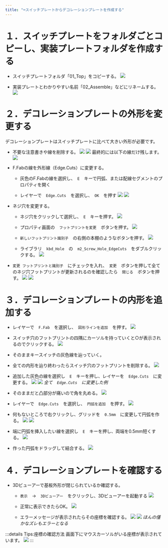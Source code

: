 ```yaml
---
title: "⌨スイッチプレートからデコレーションプレートを作成する"
---
```


# １．スイッチプレートをフォルダごとコピーし、実装プレートフォルダを作成する

- スイッチプレートフォルダ「01_Top」をコピーする。
![](/images/gl516design/6-1_decoration-1.png)

- 実装プレートとわかりやすい名前「02_Assemble」などにリネームする。
![](/images/gl516design/6-2_decoration-2.png)

# ２．デコレーションプレートの外形を変更する

デコレーションプレートはスイッチプレートに比べて大きい外形が必要です。

- 不要な注意書きや線を削除する。
![](/images/gl516design/6-3_decoration-3.png)
![](/images/gl516design/6-4_decoration-4.png)
最終的には以下の線だけ残します。
![](/images/gl516design/6-5_decoration-5.png)

- F.Fabの線を外形線（Edge.Cuts）に変更する。
    - 灰色のF.Fabの線を選択し、　`E`　キーで円弧、または配線セグメントのプロパティを開く

    - レイヤーで　`Edge.Cuts`　を選択し、　`OK`　を押す
![](/images/gl516design/6-6_decoration-6.png)
![](/images/gl516design/6-7_decoration-7.png)

- ネジ穴を変更する。
    - ネジ穴をクリックして選択し、　`E`　キーを押す。
![](/images/gl516design/6-8_decoration-8.png)

    - プロパティ画面の　`フットプリントを変更`　ボタンを押す。
![](/images/gl516design/6-9_decoration-9.png)

    - `新しいフットプリント識別子`　の右側の本棚のようなボタンを押す。
![](/images/gl516design/6-10_decoration-10.png)

    - ライブラリ　`kbd_Hole`　の　`m2_Screw_Hole_EdgeCuts`　をダブルクリックする。
![](/images/gl516design/6-11_decoration-11.png)

- `変更 フットプリントと識別子`　にチェックを入れ、　`変更`　ボタンを押して全てのネジ穴フットプリントが更新されるのを確認したら　`閉じる`　ボタンを押す。
![](/images/gl516design/6-12_decoration-12.png)
![](/images/gl516design/6-13_decoration-13.png)

# ３．デコレーションプレートの内形を追加する

- レイヤーで　`F.Fab`　を選択し、　`図形ラインを追加`　を押す。
![](/images/gl516design/6-14_decoration-14.png)

- スイッチ穴のフットプリントの四隅にカーソルを持っていくと○が表示されるのでクリックする。
![](/images/gl516design/6-15_decoration-15.png)

- そのままキースイッチの灰色線を辿っていく。

- 全ての内形を辿り終わったらスイッチ穴のフットプリントを削除する。
![](/images/gl516design/6-16_decoration-16.png)

- 追加した灰色の線を選択し　`E`　キーを押し、レイヤーを　`Edge.Cuts`　に変更する。
![](/images/gl516design/6-17_decoration-17.png)
![](/images/gl516design/6-18_decoration-18.png)
*全て　`Edge.Cuts`　に変更した例*

- そのままだと凸部分が痛いので角を丸める。
![](/images/gl516design/6-19_decoration-19.png)

- レイヤーで　`Edge.Cuts`　を選択し、　`円弧を追加`　を押す。
![](/images/gl516design/6-20_decoration-20.png)

- 何もないところで右クリックし、グリッドを　`0.5mm`　に変更して円弧を作る。
![](/images/gl516design/6-21_decoration-21.png)
![](/images/gl516design/6-22_decoration-22.png)

- 端に円弧を挿入したい線を選択し　`E`　キーを押し、両端を0.5mm短くする。
![](/images/gl516design/6-23_decoration-23.png)

- 作った円弧をドラッグして結合する。
![](/images/gl516design/6-24_decoration-24.png)

# ４．デコレーションプレートを確認する

- 3Dビューアーで基板外形が閉じられているか確認する。
    - `表示`　→　`3Dビューアー`　をクリックし、3Dビューアーを起動する
![](/images/gl516design/6-25_decoration-25.png)

    - 正常に表示できたらOK。
![](/images/gl516design/6-26_decoration-26.png)

    - エラーメッセージが表示されたらその座標を確認する。
![](/images/gl516design/6-27_decoration-27.png)
![](/images/gl516design/6-28_decoration-28.png)
*ほんの僅かなズレもエラーとなる*

:::details Tips:座標の確認方法
画面下にマウスカーソルがいる座標が表示されています。
![](/images/gl516design/5-67_outline-14.png)
:::
